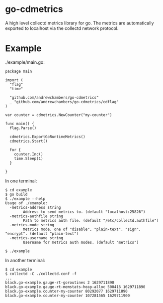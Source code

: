 # go-cdmetrics

A high level collectd metrics library for go. The metrics
are automatically exported to localhost via the collectd network
protocol.

# Example

./example/main.go:
```
package main

import (
  "flag"
  "time"

  "github.com/andrewchambers/go-cdmetrics"
  _ "github.com/andrewchambers/go-cdmetrics/cdflag"
)

var counter = cdmetrics.NewCounter("my-counter")

func main() {
  flag.Parse()

  cdmetrics.ExportGoRuntimeMetrics()
  cdmetrics.Start()

  for {
    counter.Inc()
    time.Sleep(1)
  }

}
```

In one terminal:

```
$ cd example
$ go build
$ ./example --help
Usage of ./example:
  -metrics-address string
        Address to send metrics to. (default "localhost:25826")
  -metrics-authfile string
        Path to metrics auth file. (default "/etc/collectd.authfile")
  -metrics-mode string
        Metrics mode, one of "disable", "plain-text", "sign", "encrypt". (default "plain-text")
  -metrics-username string
        Username for metrics auth modes. (default "metrics")

$ ./example
```

In another terminal:
```
$ cd example
$ collectd -C ./collectd.conf -f
...
black.go-example.gauge-rt-goroutines 2 1629711890
black.go-example.gauge-rt-memstats-heap-alloc 500416 1629711890
black.go-example.counter-my-counter 80292077 1629711890
black.go-example.counter-my-counter 107281565 1629711900

```
